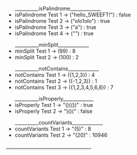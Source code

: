 <ul>__________isPalindrome_____________
  <li>isPalindrome Test 1 -> ("hello_SWEEFT!") : false</li>
<li>isPalindrome Test 2 -> ("olo1olo") : true</li>
<li>isPalindrome Test 3 -> ("a") : true</li>
<li>isPalindrome Test 4 -> ("") : true</li>
</ul>
<ul>__________minSplit_____________
<li>minSplit Test 1 -> (99) : 8</li>
<li>minSplit Test 2 -> (100) : 2</li>
  </ul>
<ul>__________notContains_____________
<li>notContains Test 1 -> ({1,2,3}) : 4</li>
<li>notContains Test 2 -> ({-1,2,3}) : 1</li>
<li>notContains Test 3 -> ({1,2,3,4,5,6,8}) : 7</li></ul>
<ul>__________isProperly_____________
<li>isProperly Test 1 -> "()(())" : true</li>
<li>isProperly Test 2 -> ")()(" : false</li></ul>
<ul>__________countVariants_____________
<li>countVariants Test 1 -> "(5)" : 8</li>
<li>countVariants Test 2 -> "(20)" : 10946</li></ul>
____________________________________

